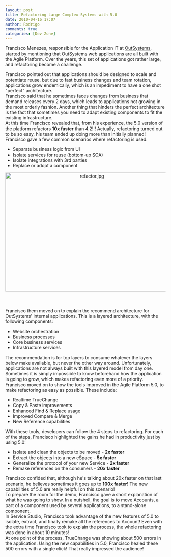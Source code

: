 ```yaml
---
layout: post
title: Refactoring Large Complex Systems with 5.0
date: 2010-04-16 17:07
author: Rodrigo
comments: true
categories: [Dev Zone]
---
```

Francisco Menezes, responsible for the Application IT at <a href="http://www.outsystems.com">OutSystems</a>, started by mentioning that OutSystems web applications are all built with the Agile Platform. Over the years, this set of applications got rather large, and refactoring become a challenge.
<div>Francisco pointed out that applications should be designed to scale and potentiate reuse, but due to fast business changes and team rotation, applications grow endemically, which is an impediment to have a one shot "perfect" architecture. <!--more--></div>
<div></div>
<div>Francisco said that he sometimes faces changes from business that demand releases every 2 days, which leads to applications not growing in the most orderly fashion. Another thing that hinders the perfect architecture is the fact that sometimes you need to adapt existing components to fit the existing infrastructure.</div>
<div></div>
<div>At this time Francisco revealed that, from his experience, the 5.0 version of the platform refactors <b>10x faster</b> than 4.2!!! Actually, refactoring turned out to be so easy, his team ended up doing more than initially planned!</div>
<div></div>
<div>Francisco gave a few common scenarios where refactoring is used:</div>
<div>
<ul>
	<li>Separate business logic from UI</li>
	<li>Isolate services for reuse (bottom-up SOA)</li>
	<li>Isolate integrations with 3rd parties</li>
	<li>Replace or adopt a component</li>
</ul>
<div></div>
<div><span class="mt-enclosure mt-enclosure-image" style="display: inline;"><img class="mt-image-center" style="text-align: center; display: block; margin: 0 auto 20px;" alt="refactor.jpg" src="https://www.outsystems.com/blog/wp-content/uploads/2010/04/refactor2.jpg" width="529" height="373" /></span></div>
&nbsp;

Francisco them moved on to explain the recommend architecture for OutSystems' internal applications. This is a layered architecture, with the following components:

</div>
<div>
<ul>
	<li>Website orchestration</li>
	<li>Business processes</li>
	<li>Core business services</li>
	<li>Infrastructure services</li>
</ul>
<div>The recommendation is for top layers to consume whatever the layers below make available, but never the other way around. Unfortunately, applications are not always built with this layered model from day one. Sometimes it is simply impossible to know beforehand how the application is going to grow, which makes refactoring even more of a priority.</div>
<div></div>
<div>Francisco moved on to show the tools improved in the Agile Platform 5.0, to make refactoring as easy as possible. These include:</div>
</div>
<div>
<ul>
	<li>Realtime TrueChange</li>
	<li>Copy &amp; Paste improvements</li>
	<li>Enhanced Find &amp; Replace usage</li>
	<li>Improved Compare &amp; Merge</li>
	<li>New Reference capabilities</li>
</ul>
With these tools, developers can follow the 4 steps to refactoring. For each of the steps, Francisco highlighted the gains he had in productivity just by using 5.0:

</div>
<div>
<ul>
	<li>Isolate and clean the objects to be moved - <b>2x faster</b></li>
	<li>Extract the objects into a new eSpace - <b>5x faster</b></li>
	<li>Generalize the protocol of your new Service - <b>2x faster</b></li>
	<li>Remake references on the consumers - <b>20x faster</b></li>
</ul>
<div>Francisco confided that, although he's talking about 20x faster on that last scenario, he believes sometimes it goes up to <b>100x faster</b>! The new capabilities of 5.0 are really helpful on this scenario!</div>
</div>
<div></div>
<div>To prepare the room for the demo, Francisco gave a short explanation of what he was going to show. In a nutshell, the goal is to move Accounts, a part of a component used by several applications, to a stand-alone component.</div>
<div></div>
<div>In Service Studio, Francisco took advantage of the new features of 5.0 to isolate, extract, and finally remake all the references to Account! Even with the extra time Francisco took to explain the process, the whole refactoring was done in about 10 minutes!</div>
<div></div>
<div>At one point of the process, TrueChange was showing about 500 errors in the application. Using the new capabilities in 5.0, Francisco healed these 500 errors with a single click! That really impressed the audience!</div>
&nbsp;
